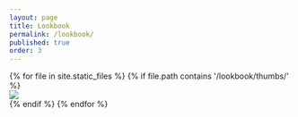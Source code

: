 ```yaml
---
layout: page
title: Lookbook
permalink: /lookbook/
published: true
order: 3
---
```

<div id="lookbook-container" class="grid">
{% for file in site.static_files %}
{% if file.path contains '/lookbook/thumbs/' %}
<div class="lookbook grid-item"><img src="{{file.path}}" /></div>
{% endif %}
{% endfor %}
</div>